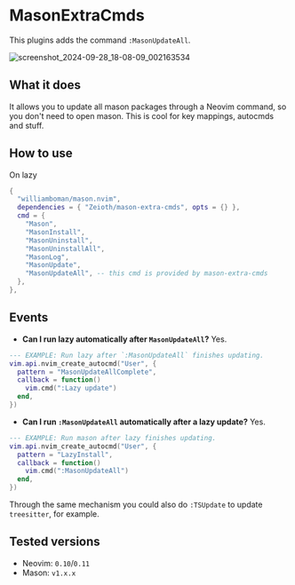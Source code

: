 # MasonExtraCmds
This plugins adds the command `:MasonUpdateAll`.

![screenshot_2024-09-28_18-08-09_002163534](https://github.com/user-attachments/assets/82221f3c-54f7-4dea-a79e-3c6a99a86054)

## What it does
It allows you to update all mason packages through a Neovim command, so you don't need to open mason. This is cool for key mappings, autocmds and stuff.

## How to use
On lazy
```lua
{
  "williamboman/mason.nvim",
  dependencies = { "Zeioth/mason-extra-cmds", opts = {} },
  cmd = {
    "Mason",
    "MasonInstall",
    "MasonUninstall",
    "MasonUninstallAll",
    "MasonLog",
    "MasonUpdate",
    "MasonUpdateAll", -- this cmd is provided by mason-extra-cmds
  },
},
```

## Events
* **Can I run lazy automatically after `MasonUpdateAll`?** Yes.
```lua
--- EXAMPLE: Run lazy after `:MasonUpdateAll` finishes updating.
vim.api.nvim_create_autocmd("User", {
  pattern = "MasonUpdateAllComplete",
  callback = function()
    vim.cmd(":Lazy update")
  end,
})
```

* **Can I run `:MasonUpdateAll` automatically after a lazy update?** Yes.
```lua
--- EXAMPLE: Run mason after lazy finishes updating.
vim.api.nvim_create_autocmd("User", {
  pattern = "LazyInstall",
  callback = function()
    vim.cmd(":MasonUpdateAll")
  end,
})
```

Through the same mechanism you could also do `:TSUpdate` to update `treesitter`, for example.

## Tested versions
* Neovim: `0.10`/`0.11`
* Mason: `v1.x.x`
